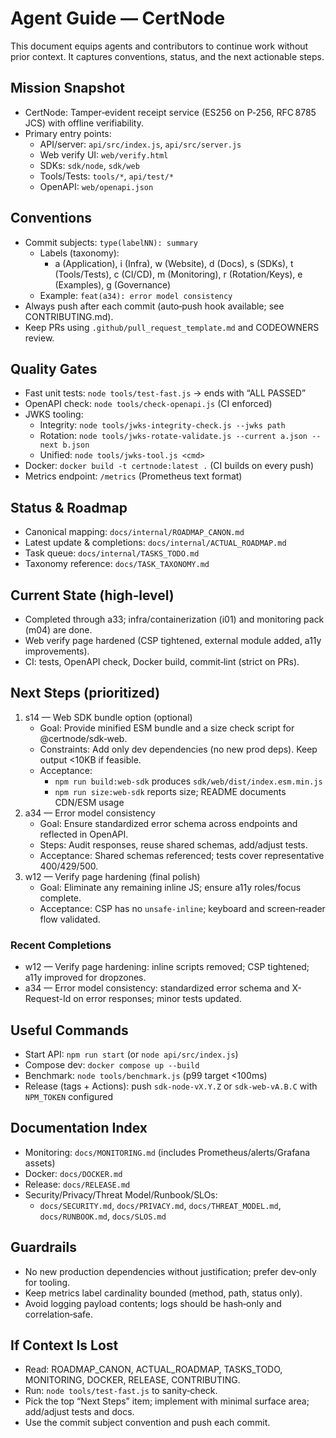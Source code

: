 # Agent Guide — CertNode

This document equips agents and contributors to continue work without prior context. It captures conventions, status, and the next actionable steps.

## Mission Snapshot
- CertNode: Tamper‑evident receipt service (ES256 on P‑256, RFC 8785 JCS) with offline verifiability.
- Primary entry points:
  - API/server: `api/src/index.js`, `api/src/server.js`
  - Web verify UI: `web/verify.html`
  - SDKs: `sdk/node`, `sdk/web`
  - Tools/Tests: `tools/*`, `api/test/*`
  - OpenAPI: `web/openapi.json`

## Conventions
- Commit subjects: `type(labelNN): summary`
  - Labels (taxonomy):
    - a (Application), i (Infra), w (Website), d (Docs), s (SDKs), t (Tools/Tests), c (CI/CD), m (Monitoring), r (Rotation/Keys), e (Examples), g (Governance)
  - Example: `feat(a34): error model consistency`
- Always push after each commit (auto‑push hook available; see CONTRIBUTING.md).
- Keep PRs using `.github/pull_request_template.md` and CODEOWNERS review.

## Quality Gates
- Fast unit tests: `node tools/test-fast.js` → ends with “ALL PASSED”
- OpenAPI check: `node tools/check-openapi.js` (CI enforced)
- JWKS tooling:
  - Integrity: `node tools/jwks-integrity-check.js --jwks path`
  - Rotation: `node tools/jwks-rotate-validate.js --current a.json --next b.json`
  - Unified: `node tools/jwks-tool.js <cmd>`
- Docker: `docker build -t certnode:latest .` (CI builds on every push)
- Metrics endpoint: `/metrics` (Prometheus text format)

## Status & Roadmap
- Canonical mapping: `docs/internal/ROADMAP_CANON.md`
- Latest update & completions: `docs/internal/ACTUAL_ROADMAP.md`
- Task queue: `docs/internal/TASKS_TODO.md`
- Taxonomy reference: `docs/TASK_TAXONOMY.md`

## Current State (high‑level)
- Completed through a33; infra/containerization (i01) and monitoring pack (m04) are done.
- Web verify page hardened (CSP tightened, external module added, a11y improvements).
- CI: tests, OpenAPI check, Docker build, commit‑lint (strict on PRs).

## Next Steps (prioritized)
1) s14 — Web SDK bundle option (optional)
   - Goal: Provide minified ESM bundle and a size check script for @certnode/sdk‑web.
   - Constraints: Add only dev dependencies (no new prod deps). Keep output <10KB if feasible.
   - Acceptance:
     - `npm run build:web-sdk` produces `sdk/web/dist/index.esm.min.js`
     - `npm run size:web-sdk` reports size; README documents CDN/ESM usage
2) a34 — Error model consistency
   - Goal: Ensure standardized error schema across endpoints and reflected in OpenAPI.
   - Steps: Audit responses, reuse shared schemas, add/adjust tests.
   - Acceptance: Shared schemas referenced; tests cover representative 400/429/500.
3) w12 — Verify page hardening (final polish)
   - Goal: Eliminate any remaining inline JS; ensure a11y roles/focus complete.
   - Acceptance: CSP has no `unsafe-inline`; keyboard and screen‑reader flow validated.

### Recent Completions
- w12 — Verify page hardening: inline scripts removed; CSP tightened; a11y improved for dropzones.
- a34 — Error model consistency: standardized error schema and X-Request-Id on error responses; minor tests updated.

## Useful Commands
- Start API: `npm run start` (or `node api/src/index.js`)
- Compose dev: `docker compose up --build`
- Benchmark: `node tools/benchmark.js` (p99 target <100ms)
- Release (tags + Actions): push `sdk-node-vX.Y.Z` or `sdk-web-vA.B.C` with `NPM_TOKEN` configured

## Documentation Index
- Monitoring: `docs/MONITORING.md` (includes Prometheus/alerts/Grafana assets)
- Docker: `docs/DOCKER.md`
- Release: `docs/RELEASE.md`
- Security/Privacy/Threat Model/Runbook/SLOs:
  - `docs/SECURITY.md`, `docs/PRIVACY.md`, `docs/THREAT_MODEL.md`, `docs/RUNBOOK.md`, `docs/SLOS.md`

## Guardrails
- No new production dependencies without justification; prefer dev‑only for tooling.
- Keep metrics label cardinality bounded (method, path, status only).
- Avoid logging payload contents; logs should be hash‑only and correlation‑safe.

## If Context Is Lost
- Read: ROADMAP_CANON, ACTUAL_ROADMAP, TASKS_TODO, MONITORING, DOCKER, RELEASE, CONTRIBUTING.
- Run: `node tools/test-fast.js` to sanity‑check.
- Pick the top “Next Steps” item; implement with minimal surface area; add/adjust tests and docs.
- Use the commit subject convention and push each commit.
